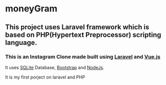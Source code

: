# moneyGram 

## This project uses Laravel framework which is based on PHP(Hypertext Preprocessor) scripting language.

### This is an Instagram Clone made built using [Laravel](https://laravel.com/) and [Vue.js](https://vuejs.org/)

It uses [SQLite](https://www.sqlite.org/index.html) Database, [Bootstrap](https://getbootstrap.com/) and [NodeJs](https://nodejs.org/en/).

It is my first porject on laravel and PHP
